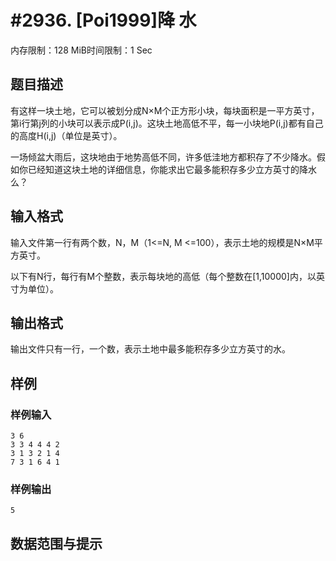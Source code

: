 # #2936. [Poi1999]降 水

内存限制：128 MiB时间限制：1 Sec

## 题目描述

有这样一块土地，它可以被划分成N&times;M个正方形小块，每块面积是一平方英寸，第i行第j列的小块可以表示成P(i,j)。这块土地高低不平，每一小块地P(i,j)都有自己的高度H(i,j)（单位是英寸）。

一场倾盆大雨后，这块地由于地势高低不同，许多低洼地方都积存了不少降水。假如你已经知道这块土地的详细信息，你能求出它最多能积存多少立方英寸的降水么？

 

## 输入格式

输入文件第一行有两个数，N，M（1<=N, M <=100），表示土地的规模是N&times;M平方英寸。

以下有N行，每行有M个整数，表示每块地的高低（每个整数在[1,10000]内，以英寸为单位）。

 

## 输出格式

输出文件只有一行，一个数，表示土地中最多能积存多少立方英寸的水。

 

## 样例

### 样例输入

    
    3 6
    3 3 4 4 4 2
    3 1 3 2 1 4
    7 3 1 6 4 1
     
    
    

### 样例输出

    
    5
    

## 数据范围与提示
